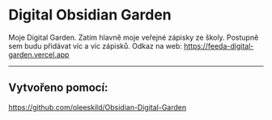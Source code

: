 # Digital Obsidian Garden
Moje Digital Garden. Zatím hlavně moje veřejné zápisky ze školy.
Postupně sem budu přidávat víc a víc zápisků.
Odkaz na web: https://feeda-digital-garden.vercel.app

---
## Vytvořeno pomocí:
https://github.com/oleeskild/Obsidian-Digital-Garden
